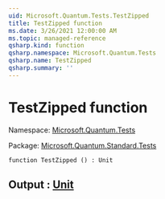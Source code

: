 ```yaml
---
uid: Microsoft.Quantum.Tests.TestZipped
title: TestZipped function
ms.date: 3/26/2021 12:00:00 AM
ms.topic: managed-reference
qsharp.kind: function
qsharp.namespace: Microsoft.Quantum.Tests
qsharp.name: TestZipped
qsharp.summary: ''
---
```


# TestZipped function

Namespace: [Microsoft.Quantum.Tests](xref:Microsoft.Quantum.Tests)

Package: [Microsoft.Quantum.Standard.Tests](https://nuget.org/packages/Microsoft.Quantum.Standard.Tests)




```qsharp
function TestZipped () : Unit
```


## Output : [Unit](xref:microsoft.quantum.lang-ref.unit)

